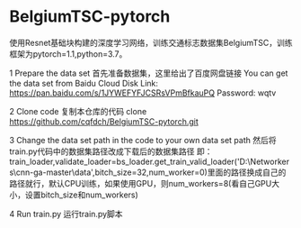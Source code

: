 # BelgiumTSC-pytorch
使用Resnet基础块构建的深度学习网络，训练交通标志数据集BelgiumTSC，训练框架为pytorch=1.1,python=3.7。

1  Prepare the data set
首先准备数据集，这里给出了百度网盘链接
You can get the data set from Baidu Cloud Disk
Link: https://pan.baidu.com/s/1JYWEFYFJCSRsVPmBfkauPQ Password: wqtv

2 Clone code
复制本仓库的代码
clone https://github.com/cqfdch/BelgiumTSC-pytorch.git

3 Change the data set path in the code to your own data set path
然后将train.py代码中的数据集路径改成下载后的数据集路径
即：train_loader,validate_loader=bs_loader.get_train_valid_loader('D:\\Networkers\\cnn-ga-master\\data',bitch_size=32,num_worker=0)里面的路径换成自己的路径就行，默认CPU训练，如果使用GPU，则num_workers=8(看自己GPU大小，设置bitch_size和num_workers)


4 Run train.py
运行train.py脚本

